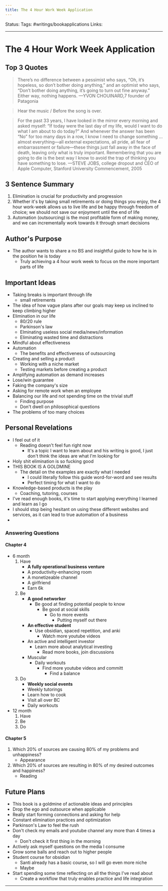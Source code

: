 ```yaml
---
title: The 4 Hour Work Week Application
---
```

Status: 
Tags: #writings/bookapplications
Links: 
___
# The 4 Hour Work Week Application
## Top 3 Quotes
> There’s no difference between a pessimist who says, “Oh, it’s hopeless, so don’t bother doing anything,” and an optimist who says, “Don’t bother doing anything, it’s going to turn out fine anyway.” Either way, nothing happens.
—YVON CHOUINARD,7 founder of Patagonia

> Hear the music / Before the song is over.

>For the past 33 years, I have looked in the mirror every morning and asked myself: “If today were the last day of my life, would I want to do what I am about to do today?” And whenever the answer has been “No” for too many days in a row, I know I need to change something … almost everything—all external expectations, all pride, all fear of embarrassment or failure—these things just fall away in the face of death, leaving only what is truly important. Remembering that you are going to die is the best way I know to avoid the trap of thinking you have something to lose.
—STEVE JOBS, college dropout and CEO of Apple Computer, Stanford University Commencement, 2005
## 3 Sentence Summary
1. Elimination is crucial for productivity and progression
2. Whether it's by taking small retirements or doing things you enjoy, the 4 hour work-week allows us to live life and be happy through freedom of choice; we should not save our enjoyment until the end of life
3. Automation (outsourcing) is the most profitable form of making money, and we can incrementally work towards it through smart decisions
## Author's Purpose
- The author wants to share a no BS and insightful guide to how he is in the position he is today
	- Truly achieving a 4 hour work week to focus on the more important parts of life
## Important Ideas
- Taking breaks is important through life
	- small retirements
- The idea of how vague plans after our goals may keep us inclined to keep climbing higher
- Elimination in our life
	- 80/20 rule
	- Parkinson's law
	- Elminating useless social media/news/information
	- Eliminating wasted time and distractions
- Mindful about effectiveness
- Automation
	- The benefits and effectiveness of outsourcing
- Creating and selling a product
	- Working with a niche market
	- Testing markets before creating a product
- Amplifying automation as demand increases
- Lose/win guarantee
- Faking the company's size
- Asking for remote work when an employee
- Balancing our life and not spending time on the trivial stuff
	- Finding purpose
	- Don't dwell on philosophical questions
- The problems of too many choices
## Personal Revelations
- I feel out of it
	- Reading doesn't feel fun right now
		- It's a topic I want to learn about and his writing is good, I just don't think the ideas are what I'm looking for
- Holy shit elimination is so fucking good
- THIS BOOK IS A GOLDMINE
	- The detail on the examples are exactly what I needed
		- I could literally follow this guide word-for-word and see results
		- Perfect timing for what I want to do
- Knowledge-based products is the play	
	- Coaching, tutoring, courses
- I've read enough books, it's time to start applying everything I learned and learn as I go
- I should stop being hesitant on using these different websites and services, as it can lead to true automation of a business
- 
 ### Answering Questions
#### Chapter 4
- 6 month
	1. Have
		- **A fully operational business venture**
		- A productivity-enhancing room
		- A monetizeable channel
		- A girlfriend
		- Earn 6k
	2. Be
		- **A good networker**
			- Be good at finding potential people to know
				- Be good at social skills
					- Go to more events
						- Putting myself out there
		- **An effective student**
			- Use obsidian, spaced repetition, and anki
				- Watch more youtube videos
		- An active and intelligent investor
			- Learn more about analytical investing
				- Read more books, join discussions
		- Muscular
			- Daily workouts
				- Find more youtube videos and committ
					- Find a balance
	3. Do
		- **Weekly social events**
		- Weekly tutorings
		- Learn how to cook
		- Visit all over BC
		- Daily workouts
- 12 month
	1. Have
	2. Be 
	3. Do
#### Chapter 5
1. Which 20% of sources are causing 80% of my problems and unhappiness?
	- Appearance
2. Which 20% of sources are resulting in 80% of my desired outcomes and happiness?
	- Reading
## Future Plans
- This book is a goldmine of actionable ideas and principles
- Drop the ego and outsource when applicable
- Really start forming connections and asking for help
- Constant elimination practices and optimization
- Parkinson's Law to feel the rush
- Don't check my emails and youtube channel any more than 4 times a day
	- Don't check it first thing in the morning
- Actively ask myself questions on the media I consume
- Grow some balls and reach out to higher people
- Student course for obsidian
	- Santi already has a basic course, so I will go even more niche
	- Maybe
- Start spending some time reflecting on all the things I've read about
	- Create a workflow that truly enables practice and life integration

___
